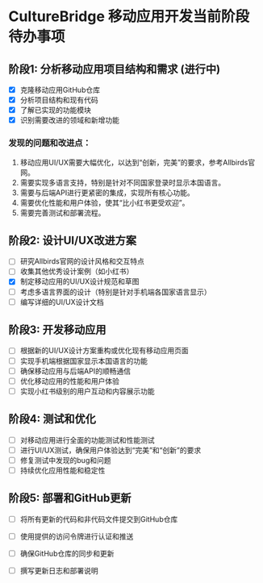 # CultureBridge 移动应用开发当前阶段待办事项

## 阶段1: 分析移动应用项目结构和需求 (进行中)
- [x] 克隆移动应用GitHub仓库
- [x] 分析项目结构和现有代码
- [x] 了解已实现的功能模块
- [x] 识别需要改进的领域和新增功能

### 发现的问题和改进点：
1. 移动应用UI/UX需要大幅优化，以达到“创新，完美”的要求，参考Allbirds官网。
2. 需要实现多语言支持，特别是针对不同国家登录时显示本国语言。
3. 需要与后端API进行更紧密的集成，实现所有核心功能。
4. 需要优化性能和用户体验，使其“比小红书更受欢迎”。
5. 需要完善测试和部署流程。

## 阶段2: 设计UI/UX改进方案
- [ ] 研究Allbirds官网的设计风格和交互特点
- [ ] 收集其他优秀设计案例（如小红书）
- [x] 制定移动应用的UI/UX设计规范和草图
- [ ] 考虑多语言界面的设计（特别是针对手机端各国家语言显示）
- [ ] 编写详细的UI/UX设计文档

## 阶段3: 开发移动应用
- [ ] 根据新的UI/UX设计方案重构或优化现有移动应用页面
- [ ] 实现手机端根据国家显示本国语言的功能
- [ ] 确保移动应用与后端API的顺畅通信
- [ ] 优化移动应用的性能和用户体验
- [ ] 实现小红书级别的用户互动和内容展示功能

## 阶段4: 测试和优化
- [ ] 对移动应用进行全面的功能测试和性能测试
- [ ] 进行UI/UX测试，确保用户体验达到“完美”和“创新”的要求
- [ ] 修复测试中发现的bug和问题
- [ ] 持续优化应用性能和稳定性

## 阶段5: 部署和GitHub更新
- [ ] 将所有更新的代码和非代码文件提交到GitHub仓库
- [ ] 使用提供的访问令牌进行认证和推送
- [ ] 确保GitHub仓库的同步和更新
- [ ] 撰写更新日志和部署说明


